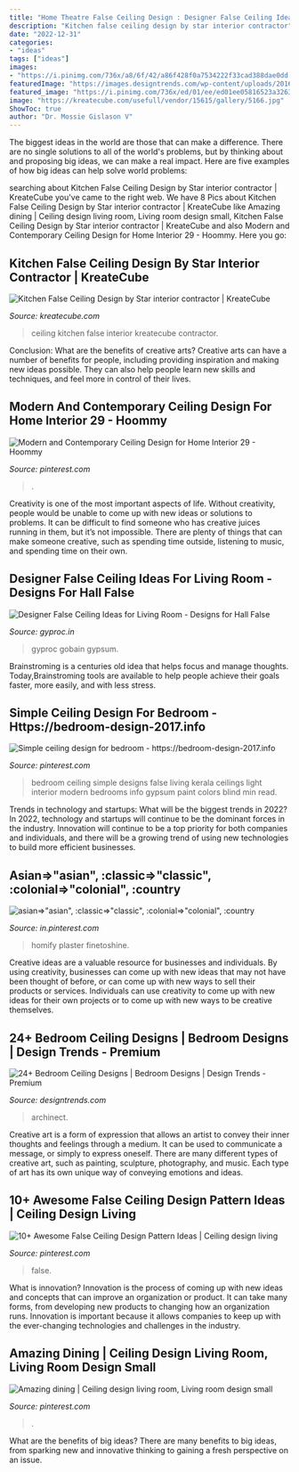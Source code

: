 ```yaml
---
title: "Home Theatre False Ceiling Design : Designer False Ceiling Ideas For Living Room"
description: "Kitchen false ceiling design by star interior contractor"
date: "2022-12-31"
categories:
- "ideas"
tags: ["ideas"]
images:
- "https://i.pinimg.com/736x/a8/6f/42/a86f428f0a7534222f33cad388dae0dd.jpg"
featuredImage: "https://images.designtrends.com/wp-content/uploads/2016/03/19124337/Chic-Bedroom-Roof-Design.jpg"
featured_image: "https://i.pinimg.com/736x/ed/01/ee/ed01ee05816523a326334e24c5910f04.jpg"
image: "https://kreatecube.com/usefull/vendor/15615/gallery/5166.jpg"
ShowToc: true
author: "Dr. Mossie Gislason V"
---
```



The biggest ideas in the world are those that can make a difference. There are no single solutions to all of the world's problems, but by thinking about and proposing big ideas, we can make a real impact. Here are five examples of how big ideas can help solve world problems:

	

		
searching about Kitchen False Ceiling Design by Star interior contractor | KreateCube you've came to the right web. We have 8 Pics about Kitchen False Ceiling Design by Star interior contractor | KreateCube like Amazing dining | Ceiling design living room, Living room design small, Kitchen False Ceiling Design by Star interior contractor | KreateCube and also Modern and Contemporary Ceiling Design for Home Interior 29 - Hoommy. Here you go:
		
    
## Kitchen False Ceiling Design By Star Interior Contractor | KreateCube

<img loading=lazy src="https://kreatecube.com/usefull/vendor/15615/gallery/5166.jpg" onerror="this.onerror=null;this.src='https://tse1.mm.bing.net/th?id=OIP.eCUGVOjBLnAReKRC8e6gyQHaGK&amp;pid=15.1';" alt="Kitchen False Ceiling Design by Star interior contractor | KreateCube">

_Source: kreatecube.com_

>ceiling kitchen false interior kreatecube contractor. 

	

Conclusion: What are the benefits of creative arts?
Creative arts can have a number of benefits for people, including providing inspiration and making new ideas possible. They can also help people learn new skills and techniques, and feel more in control of their lives.

    
## Modern And Contemporary Ceiling Design For Home Interior 29 - Hoommy

<img loading=lazy src="https://i.pinimg.com/736x/45/7b/74/457b74462429c0024bb17e49cecd10fc.jpg" onerror="this.onerror=null;this.src='https://tse2.mm.bing.net/th?id=OIP.2E4cnW5SMFfDPTf02ynqJgHaKX&amp;pid=15.1';" alt="Modern and Contemporary Ceiling Design for Home Interior 29 - Hoommy">

_Source: pinterest.com_

>. 

	

Creativity is one of the most important aspects of life. Without creativity, people would be unable to come up with new ideas or solutions to problems. It can be difficult to find someone who has creative juices running in them, but it’s not impossible. There are plenty of things that can make someone creative, such as spending time outside, listening to music, and spending time on their own.

    
## Designer False Ceiling Ideas For Living Room - Designs For Hall False

<img loading=lazy src="https://www.gyproc.in/images/living-big-9.jpg" onerror="this.onerror=null;this.src='https://tse2.mm.bing.net/th?id=OIP.DFoVwapPxru80QKP0OY8vwHaE8&amp;pid=15.1';" alt="Designer False Ceiling Ideas for Living Room - Designs for Hall False">

_Source: gyproc.in_

>gyproc gobain gypsum. 

	

Brainstroming is a centuries old idea that helps focus and manage thoughts. Today,Brainstroming tools are available to help people achieve their goals faster, more easily, and with less stress.

    
## Simple Ceiling Design For Bedroom - Https://bedroom-design-2017.info

<img loading=lazy src="https://i.pinimg.com/736x/39/6c/df/396cdf72542ee661ef969025dc35ab0d--ceiling-design-for-bedroom-ceilings.jpg" onerror="this.onerror=null;this.src='https://tse3.mm.bing.net/th?id=OIP.ZyuSUXuOOveQeWKf2_Z8TAHaFm&amp;pid=15.1';" alt="Simple ceiling design for bedroom - https://bedroom-design-2017.info">

_Source: pinterest.com_

>bedroom ceiling simple designs false living kerala ceilings light interior modern bedrooms info gypsum paint colors blind min read. 

	

Trends in technology and startups: What will be the biggest trends in 2022?
In 2022, technology and startups will continue to be the dominant forces in the industry. Innovation will continue to be a top priority for both companies and individuals, and there will be a growing trend of using new technologies to build more efficient businesses.

    
## Asian=&gt;&quot;asian&quot;, :classic=&gt;&quot;classic&quot;, :colonial=&gt;&quot;colonial&quot;, :country

<img loading=lazy src="https://i.pinimg.com/736x/ed/01/ee/ed01ee05816523a326334e24c5910f04.jpg" onerror="this.onerror=null;this.src='https://tse1.mm.bing.net/th?id=OIP.iSSvSxDQiQ-PDAzh-wJZmAHaFj&amp;pid=15.1';" alt="asian=&gt;&quot;asian&quot;, :classic=&gt;&quot;classic&quot;, :colonial=&gt;&quot;colonial&quot;, :country">

_Source: in.pinterest.com_

>homify plaster finetoshine. 

	

Creative ideas are a valuable resource for businesses and individuals. By using creativity, businesses can come up with new ideas that may not have been thought of before, or can come up with new ways to sell their products or services. Individuals can use creativity to come up with new ideas for their own projects or to come up with new ways to be creative themselves.

    
## 24+ Bedroom Ceiling Designs | Bedroom Designs | Design Trends - Premium

<img loading=lazy src="https://images.designtrends.com/wp-content/uploads/2016/03/19124337/Chic-Bedroom-Roof-Design.jpg" onerror="this.onerror=null;this.src='https://tse4.mm.bing.net/th?id=OIP.gmDIhXkX99X5HjDvGNPQPQHaJb&amp;pid=15.1';" alt="24+ Bedroom Ceiling Designs | Bedroom Designs | Design Trends - Premium">

_Source: designtrends.com_

>archinect. 

	

Creative art is a form of expression that allows an artist to convey their inner thoughts and feelings through a medium. It can be used to communicate a message, or simply to express oneself. There are many different types of creative art, such as painting, sculpture, photography, and music. Each type of art has its own unique way of conveying emotions and ideas.

    
## 10+ Awesome False Ceiling Design Pattern Ideas | Ceiling Design Living

<img loading=lazy src="https://i.pinimg.com/736x/5d/f4/68/5df468881a9e29aeb710a33b9d32bda1.jpg" onerror="this.onerror=null;this.src='https://tse1.mm.bing.net/th?id=OIP.eEdZh2gU-0wJ8QqagudN_gHaGj&amp;pid=15.1';" alt="10+ Awesome False Ceiling Design Pattern Ideas | Ceiling design living">

_Source: pinterest.com_

>false. 

	

What is innovation?
Innovation is the process of coming up with new ideas and concepts that can improve an organization or product. It can take many forms, from developing new products to changing how an organization runs. Innovation is important because it allows companies to keep up with the ever-changing technologies and challenges in the industry.

    
## Amazing Dining | Ceiling Design Living Room, Living Room Design Small

<img loading=lazy src="https://i.pinimg.com/736x/a8/6f/42/a86f428f0a7534222f33cad388dae0dd.jpg" onerror="this.onerror=null;this.src='https://tse2.mm.bing.net/th?id=OIP.mkGc4ymQ0z1ZnySm8FudlAHaKE&amp;pid=15.1';" alt="Amazing dining | Ceiling design living room, Living room design small">

_Source: pinterest.com_

>. 

	

What are the benefits of big ideas?
There are many benefits to big ideas, from sparking new and innovative thinking to gaining a fresh perspective on an issue.

